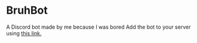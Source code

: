 # BruhBot
A Discord bot made by me because I was bored
Add the bot to your server using [this link.](https://discordapp.com/oauth2/authorize?client_id=694825030890160129&scope=bot)
